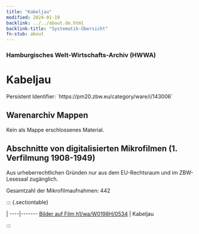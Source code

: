 ```yaml
---
title: "Kabeljau"
modified: 2024-01-19
backlink: ../../about.de.html
backlink-title: "Systematik-Übersicht"
fn-stub: about
---
```


### Hamburgisches Welt-Wirtschafts-Archiv (HWWA)

# Kabeljau

<div class="hint">Persistent Identifier: `https://pm20.zbw.eu/category/ware/i/143006`</div>







## Warenarchiv Mappen





Kein als Mappe erschlossenes Material.



<a id="filmsections" />

## Abschnitte von digitalisierten Mikrofilmen (1. Verfilmung 1908-1949)

<p>Aus urheberrechtlichen Gründen nur aus dem EU-Rechtsraum und im ZBW-Lesesaal zugänglich.</p>


<p>Gesamtzahl der Mikrofilmaufnahmen: 442</p>





::: {.sectiontable}

 | 
----|-------
<a class="btn" href="https://pm20.zbw.eu/film/h1/wa/W0198H/0534" rel="nofollow">Bilder auf Film h1/wa/W0198H/0534</a> | Kabeljau


:::
















